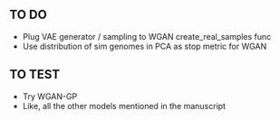 ## TO DO
 * Plug VAE generator / sampling to WGAN create_real_samples func
 * Use distribution of sim genomes in PCA as stop metric for WGAN

## TO TEST
 * Try WGAN-GP
 * Like, all the other models mentioned in the manuscript
